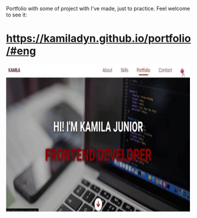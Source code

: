 Portfolio with some of project with I've made, just to practice.
Feel welcome to see it:

# https://kamiladyn.github.io/portfolio/#eng

<img src="./demo/demo.gif" width="500" height="400" />
